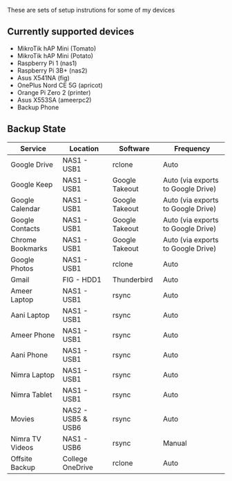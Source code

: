 These are sets of setup instrutions for some of my devices

## Currently supported devices
* MikroTik hAP Mini (Tomato)
* MikroTik hAP Mini (Potato)
* Raspberry Pi 1 (nas1)
* Raspberry Pi 3B+ (nas2)
* Asus X541NA (fig)
* OnePlus Nord CE 5G (apricot)
* Orange Pi Zero 2 (printer)
* Asus X553SA (ameerpc2)
* Backup Phone

## Backup State
| Service | Location | Software | Frequency |
|---------|----------|----------|-----------|
| Google Drive | NAS1 - USB1 | rclone | Auto |
| Google Keep | NAS1 - USB1 | Google Takeout | Auto (via exports to Google Drive) |
| Google Calendar | NAS1 - USB1 | Google Takeout | Auto (via exports to Google Drive) |
| Google Contacts | NAS1 - USB1 | Google Takeout | Auto (via exports to Google Drive) |
| Chrome Bookmarks | NAS1 - USB1 | Google Takeout | Auto (via exports to Google Drive) |
| Google Photos | NAS1 - USB1 | rclone | Auto |
| Gmail | FIG - HDD1 | Thunderbird | Auto |
| Ameer Laptop | NAS1 - USB1 | rsync | Auto |
| Aani Laptop | NAS1 - USB1 | rsync | Auto |
| Ameer Phone | NAS1 - USB1 | rsync | Auto |
| Aani Phone | NAS1 - USB1 | rsync | Auto |
| Nimra Laptop | NAS1 - USB1 | rsync | Auto |
| Nimra Tablet | NAS1 - USB1 | rsync | Auto |
| Movies | NAS2 - USB5 & USB6 | rsync | Auto |
| Nimra TV Videos | NAS1 - USB6 | rsync | Manual |
| Offsite Backup | College OneDrive | rclone | Auto |
